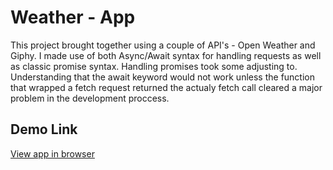 # Weather - App

This project brought together using a couple of API's - Open Weather and Giphy. I made use of both Async/Await syntax for handling requests as well as classic promise syntax. Handling promises took some adjusting to. Understanding that the await keyword would not work unless the function that wrapped a fetch request returned the actualy fetch call cleared a major problem in the development proccess.

## Demo Link

[View app in browser](https://cdpadilla42.github.io/weather-app/)
